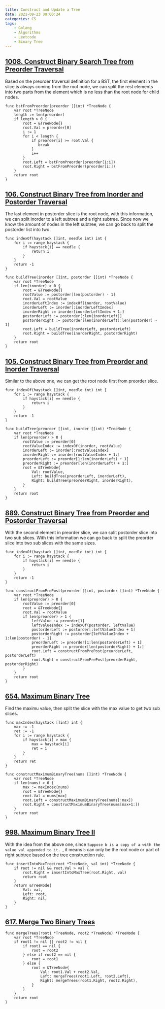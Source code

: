 ```yaml
---
title: Construct and Update a Tree
date: 2021-09-23 00:00:24
categories: CS
tags:
    - Golang
    - Algorithms
    - Leetcode
    - Binary Tree
---
```


## [1008. Construct Binary Search Tree from Preorder Traversal](https://leetcode.com/problems/construct-binary-search-tree-from-preorder-traversal/)

Based on the preorder traversal definition for a BST, the first element in the slice is always coming from the root node, we can split the rest elements into two parts from the element which is no less than the root node for child nodes.

```golang
func bstFromPreorder(preorder []int) *TreeNode {
    var root *TreeNode
    length := len(preorder)
    if length > 0 {
        root = &TreeNode{}
        root.Val = preorder[0]
        i := 1
        for i < length {
            if preorder[i] >= root.Val {
               break 
            }
            i++
        }
        root.Left = bstFromPreorder(preorder[1:i])
        root.Right = bstFromPreorder(preorder[i:])
    }
    return root
}
```

## [106. Construct Binary Tree from Inorder and Postorder Traversal](https://leetcode.com/problems/construct-binary-tree-from-inorder-and-postorder-traversal/)

The last element in postorder slice is the root node, with this information, we can split inorder to a left subtree and a right subtree. Since now we know the amount of nodes in the left subtree, we can go back to split the postorder list into two.
```golang
func indexOf(haystack []int, needle int) int {
    for i := range haystack {
        if haystack[i] == needle {
            return i
        }
    }
    return -1
}

func buildTree(inorder []int, postorder []int) *TreeNode {
    var root *TreeNode
    if len(inorder) > 0 {
        root = &TreeNode{}
        rootValue := postorder[len(postorder) - 1]
        root.Val = rootValue
        inorderLeftIndex := indexOf(inorder, rootValue)
        inorderLeft := inorder[:inorderLeftIndex]
        inorderRight := inorder[inorderLeftIndex + 1:]
        postorderLeft := postorder[:len(inorderLeft)]
        postorderRight := postorder[len(inorderLeft):len(postorder) - 1]
        root.Left = buildTree(inorderLeft, postorderLeft)
        root.Right = buildTree(inorderRight, postorderRight)
    }
    return root
}
```

## [105. Construct Binary Tree from Preorder and Inorder Traversal](https://leetcode.com/problems/construct-binary-tree-from-preorder-and-inorder-traversal/)

Similar to the above one, we can get the root node first from preorder slice.
```golang
func indexOf(haystack []int, needle int) int {
    for i := range haystack {
        if haystack[i] == needle {
            return i
        }
    }    
    return -1
}

func buildTree(preorder []int, inorder []int) *TreeNode {
    var root *TreeNode
    if len(preorder) > 0 {
        rootValue := preorder[0]
        rootValueIndex := indexOf(inorder, rootValue)
        inorderLeft := inorder[:rootValueIndex]
        inorderRight := inorder[rootValueIndex + 1:]
        preorderLeft := preorder[1:len(inorderLeft) + 1]
        preorderRight := preorder[len(inorderLeft) + 1:]
        root = &TreeNode{
            Val: rootValue,
            Left: buildTree(preorderLeft, inorderLeft),
            Right: buildTree(preorderRight, inorderRight),
        }
    }
    return root
}
```

## [889. Construct Binary Tree from Preorder and Postorder Traversal](https://leetcode.com/problems/construct-binary-tree-from-preorder-and-postorder-traversal/)

With the second element in preorder slice, we can split postorder slice into two sub slices. With this information we can go back to split the preorder slice into two sub slices with the same sizes.

```golang
func indexOf(haystack []int, needle int) int {
    for i := range haystack {
        if haystack[i] == needle {
            return i
        }
    }
    return -1
}

func constructFromPrePost(preorder []int, postorder []int) *TreeNode {
    var root *TreeNode
    if len(preorder) > 0 {
        rootValue := preorder[0]
        root = &TreeNode{}
        root.Val = rootValue
        if len(preorder) > 1 {
            leftValue := preorder[1]
            leftValueIndex := indexOf(postorder, leftValue)
            postorderLeft := postorder[:leftValueIndex + 1]
            postorderRight := postorder[leftValueIndex + 1:len(postorder) - 1]
            preorderLeft := preorder[1:len(postorderLeft) + 1]
            preorderRight := preorder[len(postorderRight) + 1:]    
            root.Left = constructFromPrePost(preorderLeft, postorderLeft)
            root.Right = constructFromPrePost(preorderRight, postorderRight)
        }
    }
    return root
}
```

## [654. Maximum Binary Tree](https://leetcode.com/problems/maximum-binary-tree/)

Find the maximu value, then split the slice with the max value to get two sub slices.

```golang
func maxIndex(haystack []int) int {
    max := -1
    ret := -1
    for i := range haystack {
        if haystack[i] > max {
            max = haystack[i]
            ret = i
        }
    }
    return ret
}

func constructMaximumBinaryTree(nums []int) *TreeNode {
    var root *TreeNode
    if len(nums) > 0 {
        max := maxIndex(nums)
        root = &TreeNode{}
        root.Val = nums[max]
        root.Left = constructMaximumBinaryTree(nums[:max])
        root.Right = constructMaximumBinaryTree(nums[max+1:])
    }
    return root
}
```

## [998. Maximum Binary Tree II](https://leetcode.com/problems/maximum-binary-tree-ii/)

With the idea from the above one, since `Suppose b is a copy of a with the value val appended to it. `, it means `b` can only be the root node or part of right subtree based on the tree construction rule.

```golang
func insertIntoMaxTree(root *TreeNode, val int) *TreeNode {
    if root != nil && root.Val > val {
        root.Right = insertIntoMaxTree(root.Right, val)
        return root
    }
    return &TreeNode{
        Val: val,
        Left: root,
        Right: nil,
    }
}
```

## [617. Merge Two Binary Trees](https://leetcode.com/problems/merge-two-binary-trees/)

```golang
func mergeTrees(root1 *TreeNode, root2 *TreeNode) *TreeNode {
    var root *TreeNode
    if root1 != nil || root2 != nil {
        if root1 == nil {
            root = root2
        } else if root2 == nil {
            root = root1
        } else {
            root = &TreeNode{
                Val: root1.Val + root2.Val,
                Left: mergeTrees(root1.Left, root2.Left),
                Right: mergeTrees(root1.Right, root2.Right),
            }
        }
    }
    return root
}
```